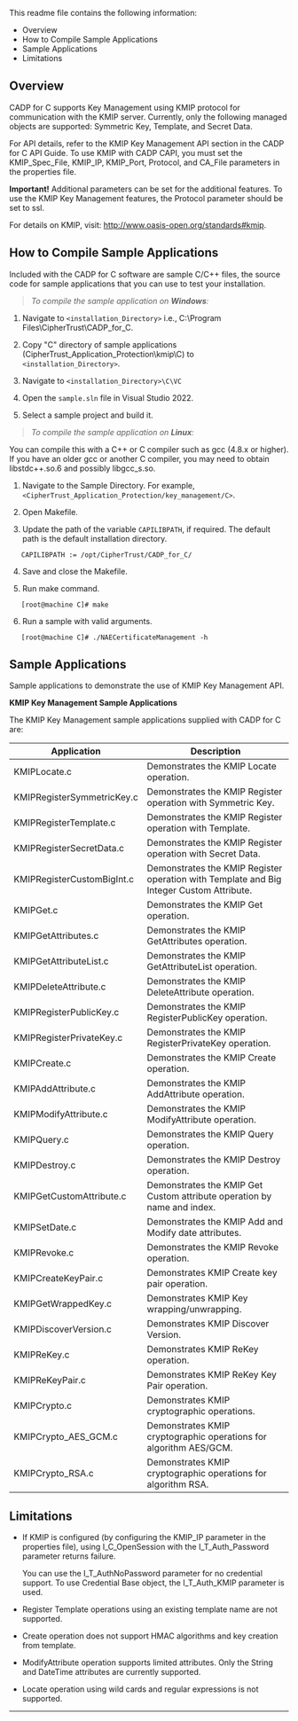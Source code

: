 This readme file contains the following information:

* Overview
* How to Compile Sample Applications
* Sample Applications
* Limitations

## Overview

CADP for C supports Key Management using KMIP protocol for communication with the KMIP server. Currently, only the following managed objects are supported: Symmetric Key, Template, and Secret Data.

For API details, refer to the KMIP Key Management API section in the CADP for C API Guide. To use KMIP with CADP CAPI, you must set the KMIP_Spec_File, KMIP_IP, KMIP_Port, Protocol, and CA_File parameters in the  properties file.

**Important!** Additional parameters can be set for the additional features. To use the KMIP Key Management features, the Protocol parameter should be set to ssl.

For details on KMIP, visit: http://www.oasis-open.org/standards#kmip.

## How to Compile Sample Applications

Included with the CADP for C software are sample C/C++ files, the source code for sample applications that you can use to test your installation.

>*To compile the sample application on **Windows**:*

1. Navigate to `<installation_Directory>` i.e., C:\Program Files\CipherTrust\CADP_for_C\.

2. Copy "C" directory of sample applications (CipherTrust_Application_Protection\kmip\C) to `<installation_Directory>`.

3. Navigate to `<installation_Directory>\C\VC`

4. Open the `sample.sln` file in Visual Studio 2022.

5. Select a sample project and build it.

>*To compile the sample application on **Linux**:*

You can compile this with a C++ or C compiler such as gcc (4.8.x or higher). If you have an older gcc or another C compiler, you may need to obtain libstdc++.so.6 and possibly libgcc_s.so.

1. Navigate to the Sample Directory. For example, `<CipherTrust_Application_Protection/key_management/C>`.

2. Open Makefile.

3. Update the path of the variable `CAPILIBPATH`, if required. The default path is the default installation directory.
```
   CAPILIBPATH := /opt/CipherTrust/CADP_for_C/
```
4. Save and close the Makefile.

5. Run make command.
```
   [root@machine C]# make
```
6. Run a sample with valid arguments.
```
   [root@machine C]# ./NAECertificateManagement -h
```

## Sample Applications

Sample applications to demonstrate the use of KMIP Key Management API.

**KMIP Key Management Sample Applications**

The KMIP Key Management sample applications supplied with CADP for C are:

Application | Description
---|---
KMIPLocate.c | Demonstrates the KMIP Locate operation.
KMIPRegisterSymmetricKey.c | Demonstrates the KMIP Register operation with Symmetric Key.
KMIPRegisterTemplate.c | Demonstrates the KMIP Register operation with Template.
KMIPRegisterSecretData.c | Demonstrates the KMIP Register operation with Secret Data.
KMIPRegisterCustomBigInt.c | Demonstrates the KMIP Register operation with Template and Big Integer Custom Attribute.
KMIPGet.c | Demonstrates the KMIP Get operation.
KMIPGetAttributes.c| Demonstrates the KMIP GetAttributes operation.
KMIPGetAttributeList.c | Demonstrates the KMIP GetAttributeList operation.
KMIPDeleteAttribute.c | Demonstrates the KMIP DeleteAttribute operation.
KMIPRegisterPublicKey.c | Demonstrates the KMIP RegisterPublicKey operation.
KMIPRegisterPrivateKey.c | Demonstrates the KMIP RegisterPrivateKey operation.
KMIPCreate.c | Demonstrates the KMIP Create operation.
KMIPAddAttribute.c | Demonstrates the KMIP AddAttribute operation.
KMIPModifyAttribute.c | Demonstrates the KMIP ModifyAttribute operation.
KMIPQuery.c | Demonstrates the KMIP Query operation.
KMIPDestroy.c | Demonstrates the KMIP Destroy operation.
KMIPGetCustomAttribute.c | Demonstrates the KMIP Get Custom attribute operation by name and index.
KMIPSetDate.c | Demonstrates the KMIP Add and Modify date attributes.
KMIPRevoke.c | Demonstrates the KMIP Revoke operation.
KMIPCreateKeyPair.c | Demonstrates KMIP Create key pair operation.
KMIPGetWrappedKey.c | Demonstrates KMIP Key wrapping/unwrapping.
KMIPDiscoverVersion.c | Demonstrates KMIP Discover Version. 
KMIPReKey.c | Demonstrates KMIP ReKey operation.
KMIPReKeyPair.c | Demonstrates KMIP ReKey Key Pair operation.
KMIPCrypto.c | Demonstrates KMIP cryptographic operations.
KMIPCrypto_AES_GCM.c | Demonstrates KMIP cryptographic operations for algorithm AES/GCM.
KMIPCrypto_RSA.c | Demonstrates KMIP cryptographic operations for algorithm RSA.

## Limitations

* If KMIP is configured (by configuring the KMIP_IP parameter in the properties file), using I_C_OpenSession with the I_T_Auth_Password parameter returns failure.  

    You can use the I_T_AuthNoPassword parameter for no credential support. To use Credential Base object, the I_T_Auth_KMIP parameter is used.

* Register Template operations using an existing template name are not supported.
* Create operation does not support HMAC algorithms and key creation from template.
* ModifyAttribute operation supports limited attributes. Only the String and DateTime attributes are currently supported.
* Locate operation using wild cards and regular expressions is not supported.

---